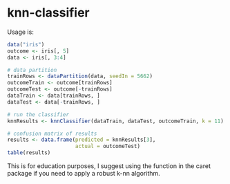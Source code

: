 # knn-classifier

Usage is:

```R
data("iris")
outcome <- iris[, 5]
data <- iris[, 3:4]

# data partition
trainRows <- dataPartition(data, seedIn = 5662)
outcomeTrain <- outcome[trainRows]
outcomeTest <- outcome[-trainRows]
dataTrain <- data[trainRows, ]
dataTest <- data[-trainRows, ]

# run the classifier
knnResults <- knnClassifier(dataTrain, dataTest, outcomeTrain, k = 11)

# confusion matrix of results
results <- data.frame(predicted = knnResults[3],
                      actual = outcomeTest)
table(results)
```

This is for education purposes, I suggest using the function in the caret package if you need to apply a robust k-nn algorithm.
